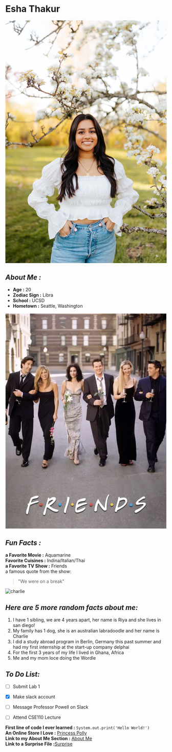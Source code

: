 # Esha Thakur 
![me](esha.jpg)
## *About Me :* 
- **Age :** 20  
- **Zodiac Sign :** Libra  
- **School :** UCSD  
- **Hometown :** Seattle, Washington

![friends](friends.png)
## *Fun Facts :* 
**a Favorite Movie :** Aquamarine  
**Favorite Cuisines :** Indina/Italian/Thai  
**a Favorite TV Show :** Friends  
a famous quote from the show: 
>"We were on a break"

![charlie](charlie.jpg)
## *Here are 5 more random facts about me:* 
1. I have 1 sibling, we are 4 years apart, her name is Riya and she lives in san diego!
2. My family has 1 dog, she is an australian labradoodle and her name is Charlie
3. I did a study abroad program in Berlin, Germany this past summer and had my first internship at the start-up company delphai
4. For the first 3 years of my life I lived in Ghana, Africa
5. Me and my mom loce doing the Wordle

## *To Do List:* 
- [ ] Submit Lab 1
- [x] Make slack account
- [ ] Message Professor Powell on Slack
- [ ] Attend CSE110 Lecture


**First line of code I ever learned :** ``System.out.print('Hello World!')``  
**An Online Store I Love :** [Princess Polly](https://us.princesspolly.com)  
**Link to my About Me Section :** [About Me](#About-Me)  
**Link to a Surprise File :**[Surprise](./Other.md)


